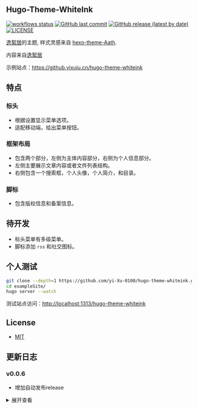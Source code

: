 ## Hugo-Theme-WhiteInk

[![workflows status](https://github.com/yi-Xu-0100/hugo-theme-whiteink/workflows/Demo/badge.svg)](https://github.com/yi-Xu-0100/hugo-theme-whiteink/actions?query=workflow%3ADemo)
[![GitHub last commit](https://img.shields.io/github/last-commit/yi-Xu-0100/hugo-theme-whiteink)](https://github.yixuju.cn/hugo-theme-whiteink/)
[![GitHub release (latest by date)](https://img.shields.io/github/v/release/yi-Xu-0100/hugo-theme-whiteink)](https://github.com/yi-Xu-0100/hugo-theme-whiteink/releases)
[![LICENSE](https://img.shields.io/github/license/yi-Xu-0100/hugo-theme-whiteink)](./LICENSE)

[逸絮居](https://www.yixuju.cn/)的主题, 样式灵感来自 [hexo-theme-Aath](https://github.com/lewis-geek/hexo-theme-Aath).

内容来自[逸絮居](https://www.yixuju.cn/)

示例站点：<https://github.yixuju.cn/hugo-theme-whiteink>

## 特点

### 标头

+ 根据设置显示菜单选项。
+ 适配移动端，给出菜单按钮。

### 框架布局

+ 包含两个部分，左侧为主体内容部分，右侧为个人信息部分。
+ 左侧主要展示文章内容或者文件列表结构。
+ 右侧包含一个搜索框，个人头像，个人简介，和目录。

### 脚标

+ 包含版权信息和备案信息。

## 待开发

+ 标头菜单有多级菜单。
+ 脚标添加 `rss` 和社交图标。

## 个人测试

``` bash
git clone --depth=1 https://github.com/yi-Xu-0100/hugo-theme-whiteink.git
cd exampleSite/
hugo server --watch
```

测试站点访问：<http://localhost:1313/hugo-theme-whiteink>

## License

+ [MIT](./LICENSE)

## 更新日志

### v0.0.6

+ 增加自动发布release

<details>
<summary>展开查看</summary>

### v0.0.5

+ 更改搜索框样式
+ 更改头像抖动
+ 修复移动端置顶显示问题
+ 压缩 `.js`，`.css` 文件

### v0.0.4

+ 更新备案信息链接地址为：<https://beian.miit.gov.cn/>

### v0.0.3

+ 再次修复 `404` 页面图片链接错误
+ 修复 `code` 颜色

### v0.0.2

+ 修复 `404` 页面图片链接错误
+ 更新最新修改时间默认值

### v0.0.1

+ 基本功能发布
+ 修复 `License` 拼写错误
+ 迁移 `meta` 去 `head` 模板中
+ 修复 `readme` 和 `config` 文件内容

</details>
